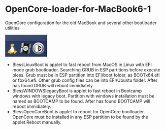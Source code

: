 # OpenCore-loader-for-MacBook6-1
OpenCore configuration for the old MacBook and several other bootloader utilities

![Theme customizable GUI](https://github.com/Andrej-Antipov/OpenCore-loader-for-MacBook6-1/blob/master/Снимок%20экрана%202020-03-27%20в%208.49.47.png)

* BlessLinuxBoot is applet to fast reboot from MacOS in Linux with EFI mode grub bootloader. Searching GRUB in ESP partitions before  execute bless.  Grub must be in ESP partition into EFI/boot folder, as BOOTx64.efi or fbx64.efi. Other grub config files can be into EFI/Ubuntu folder. After has found GRUB will reboot immidiately.
* BlessWINDOWSlegacyBoot is applet to fast reboot in Bootcamp windows with legacy boot. Partition with windows installation must be named as BOOTCAMP to be found. After has found BOOTCAMP will reboot immidiately.
* BlessOpenCoreBoot is applet to reboot for OpenCore bootloader. OpenCore must be installed in any ESP partition to be found by the applet.Reboot manually. 
